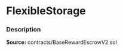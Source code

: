 # FlexibleStorage

### Description <a id="description"></a>

**Source:** contracts/BaseRewardEscrowV2.sol

